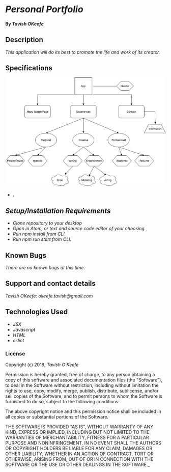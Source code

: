 # _Personal Portfolio_

#### By _**Tavish OKeefe**_

## Description

_This application will do its best to promote the life and work of its creator._

## Specifications

![alt text](./src/assets/images/Tavish-Portfolio.png "Portfolio-Wireframe")

* _**.**_



## _Setup/Installation Requirements_

* _Clone repository to your desktop_
* _Open in Atom, or text and source code editor of your choosing._
* _Run npm install from CLI._
* _Run npm run start from CLI._

## Known Bugs

_There are no known bugs at this time._

## Support and contact details

_Tavish OKeefe: okeefe.tavish@gmail.com_

## Technologies Used

* _JSX_
* _Javascript_
* _HTML_
* _eslint_

### License

Copyright (c) 2018, _Tavish O'Keefe_  

Permission is hereby granted, free of charge, to any person obtaining a copy
of this software and associated documentation files (the "Software"), to deal
in the Software without restriction, including without limitation the rights
to use, copy, modify, merge, publish, distribute, sublicense, and/or sell
copies of the Software, and to permit persons to whom the Software is
furnished to do so, subject to the following conditions:  

The above copyright notice and this permission notice shall be included in all copies or substantial portions of the Software.

THE SOFTWARE IS PROVIDED "AS IS", WITHOUT WARRANTY OF ANY KIND, EXPRESS OR
IMPLIED, INCLUDING BUT NOT LIMITED TO THE WARRANTIES OF MERCHANTABILITY,
FITNESS FOR A PARTICULAR PURPOSE AND NONINFRINGEMENT. IN NO EVENT SHALL THE
AUTHORS OR COPYRIGHT HOLDERS BE LIABLE FOR ANY CLAIM, DAMAGES OR OTHER
LIABILITY, WHETHER IN AN ACTION OF CONTRACT, TORT OR OTHERWISE, ARISING FROM,
OUT OF OR IN CONNECTION WITH THE SOFTWARE OR THE USE OR OTHER DEALINGS IN THE
SOFTWARE._